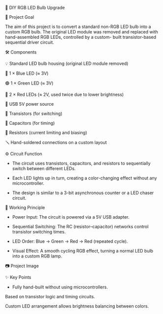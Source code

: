 🌈 DIY RGB LED Bulb Upgrade

🎯 Project Goal

The aim of this project is to convert a standard non-RGB LED bulb into a custom RGB bulb. The original LED module was removed and replaced with hand-assembled RGB LEDs, controlled by a custom- built transistor-based sequential driver circuit.

🛠️ Components

💡 Standard LED bulb housing (original LED module removed)

🔵 1 × Blue LED (≈ 3V)

🟢 1 × Green LED (≈ 3V)

🔴 2 × Red LEDs (≈ 2V, used twice due to lower brightness)

🔌 USB 5V power source

🔧 Transistors (for switching)

🔋 Capacitors (for timing)

🧲 Resistors (current limiting and biasing)

🪛 Hand-soldered connections on a custom layout

⚙️ Circuit Function

- The circuit uses transistors, capacitors, and resistors to sequentially switch between different LEDs.

- Each LED lights up in turn, creating a color-changing effect without any microcontroller.

- The design is similar to a 3-bit asynchronous counter or a LED chaser circuit.

🔌 Working Principle

- Power Input: The circuit is powered via a 5V USB adapter.

- Sequential Switching: The RC (resistor–capacitor) networks control transistor switching times.

- LED Order: Blue → Green → Red → Red (repeated cycle).

- Visual Effect: A smooth cycling RGB effect, turning a normal LED bulb into a custom RGB lamp.

📷 Project Image

✨ Key Points

- Fully hand-built without using microcontrollers.

Based on transistor logic and timing circuits.

Custom LED arrangement allows brightness balancing between colors.
